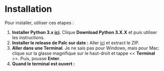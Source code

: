 # Installation
Pour installer, utiliser ces etapes : 

1. **Installer Python 3.x [ici](https://www.python.org/downloads/).** Clique **Download Python 3.X.X** et puis utiliser les instructions.  
2. **Installer le release de Palc sur date :** Aller [ici](https://github.com/TheTechRobo/python-text-calculator/archive/master.zip) et extract le ZIP.
3. **Aller dans une Terminal**. Je ne sais pas pour Windows, mais pour Mac: clique sur la glasse magnifique sur le haut-droit et tappe << **Terminal** >>. Puis, pousse **Enter**.
4. **Quand le terminal est ouvert :** 

